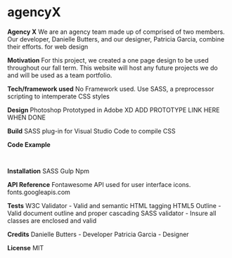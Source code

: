 # agencyX

**Agency X**
We are an agency team made up of comprised of two members. Our developer, Danielle Butters, and our designer, Patricia Garcia, combine their efforts. for web design 

**Motivation**
For this project, we created a one page design to be used throughout our fall term. This website will host any future projects we do and will be used as a team portfolio.

**Tech/framework used**
No Framework used. Use SASS, a preprocessor scripting to intemperate CSS styles

**Design**
Photoshop
Prototyped in Adobe XD
ADD PROTOTYPE LINK HERE WHEN DONE

**Build**
SASS plug-in for Visual Studio Code to compile CSS

**Code Example**
```css
	
```
**Installation**
SASS
Gulp
Npm

**API Reference**
Fontawesome API used for user interface icons. 
fonts.googleapis.com 

**Tests**
W3C Validator - Valid and semantic HTML tagging
HTML5 Outline - Valid document outline and proper cascading
SASS validator - Insure all classes are enclosed and valid


**Credits**
Danielle Butters - Developer
Patricia Garcia - Designer

**License**
MIT
